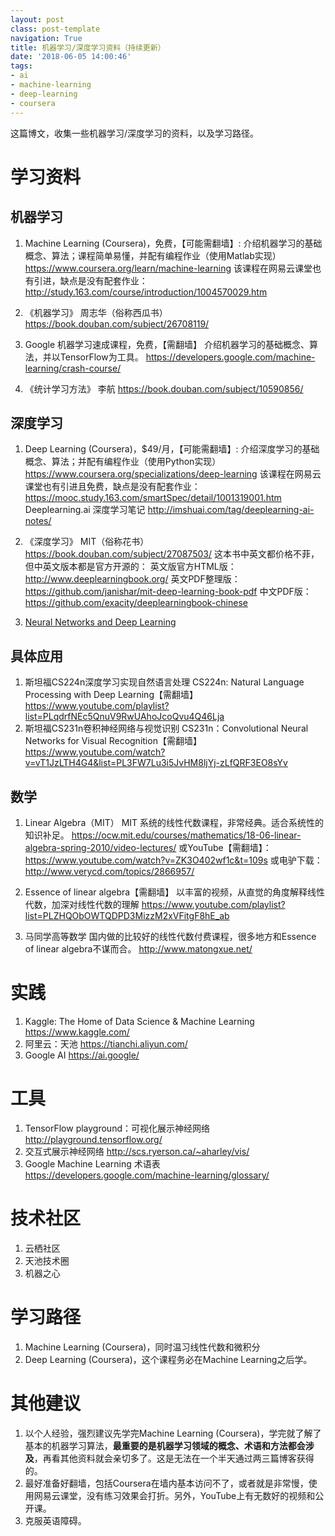 ```yaml
---
layout: postclass: post-templatenavigation: True
title: 机器学习/深度学习资料（持续更新）
date: '2018-06-05 14:00:46'
tags:
- ai
- machine-learning
- deep-learning
- coursera
---
```


这篇博文，收集一些机器学习/深度学习的资料，以及学习路径。
# 学习资料
## 机器学习
1. Machine Learning (Coursera)，免费，【可能需翻墙】: 
介绍机器学习的基础概念、算法；课程简单易懂，并配有编程作业（使用Matlab实现）
https://www.coursera.org/learn/machine-learning
该课程在网易云课堂也有引进，缺点是没有配套作业：
http://study.163.com/course/introduction/1004570029.htm

2. 《机器学习》 周志华（俗称西瓜书）
https://book.douban.com/subject/26708119/

3. Google 机器学习速成课程，免费，【需翻墙】
介绍机器学习的基础概念、算法，并以TensorFlow为工具。
https://developers.google.com/machine-learning/crash-course/

4. 《统计学习方法》 李航
https://book.douban.com/subject/10590856/

## 深度学习
1. Deep Learning (Coursera)，$49/月，【可能需翻墙】: 
介绍深度学习的基础概念、算法；并配有编程作业（使用Python实现）
https://www.coursera.org/specializations/deep-learning
该课程在网易云课堂也有引进且免费，缺点是没有配套作业：
https://mooc.study.163.com/smartSpec/detail/1001319001.htm
Deeplearning.ai 深度学习笔记
http://imshuai.com/tag/deeplearning-ai-notes/

2. 《深度学习》 MIT（俗称花书）
https://book.douban.com/subject/27087503/
这本书中英文都价格不菲，但中英文版本都是官方开源的：
英文版官方HTML版：http://www.deeplearningbook.org/ 
英文PDF整理版：https://github.com/janishar/mit-deep-learning-book-pdf
中文PDF版：https://github.com/exacity/deeplearningbook-chinese

3. [Neural Networks and Deep Learning](http://neuralnetworksanddeeplearning.com/index.html)



## 具体应用 
1. 斯坦福CS224n深度学习实现自然语言处理 CS224n: Natural Language Processing with Deep Learning【需翻墙】
https://www.youtube.com/playlist?list=PLqdrfNEc5QnuV9RwUAhoJcoQvu4Q46Lja
2. 斯坦福CS231n卷积神经网络与视觉识别 CS231n：Convolutional Neural Networks for Visual Recognition【需翻墙】
https://www.youtube.com/watch?v=vT1JzLTH4G4&list=PL3FW7Lu3i5JvHM8ljYj-zLfQRF3EO8sYv

## 数学
1. Linear Algebra（MIT）
MIT 系统的线性代数课程，非常经典。适合系统性的知识补足。
https://ocw.mit.edu/courses/mathematics/18-06-linear-algebra-spring-2010/video-lectures/
或YouTube【需翻墙】：https://www.youtube.com/watch?v=ZK3O402wf1c&t=109s
或电驴下载：http://www.verycd.com/topics/2866957/

2. Essence of linear algebra【需翻墙】
以丰富的视频，从直觉的角度解释线性代数，加深对线性代数的理解
https://www.youtube.com/playlist?list=PLZHQObOWTQDPD3MizzM2xVFitgF8hE_ab

3. 马同学高等数学
国内做的比较好的线性代数付费课程，很多地方和Essence of linear algebra不谋而合。
http://www.matongxue.net/



# 实践
1. Kaggle: The Home of Data Science & Machine Learning
https://www.kaggle.com/
2. 阿里云：天池
https://tianchi.aliyun.com/
3. Google AI 
https://ai.google/

# 工具
1. TensorFlow playground：可视化展示神经网络
http://playground.tensorflow.org/
2. 交互式展示神经网络
http://scs.ryerson.ca/~aharley/vis/
3. Google Machine Learning 术语表
https://developers.google.com/machine-learning/glossary/


# 技术社区
1. 云栖社区
2. 天池技术圈
3. 机器之心


# 学习路径
1. Machine Learning (Coursera)，同时温习线性代数和微积分
2. Deep Learning (Coursera)，这个课程务必在Machine Learning之后学。

# 其他建议
1. 以个人经验，强烈建议先学完Machine Learning (Coursera)，学完就了解了基本的机器学习算法，**最重要的是机器学习领域的概念、术语和方法都会涉及**，再看其他资料就会亲切多了。这是无法在一个半天通过两三篇博客获得的。
2. 最好准备好翻墙，包括Coursera在墙内基本访问不了，或者就是非常慢，使用网易云课堂，没有练习效果会打折。另外，YouTube上有无数好的视频和公开课。
3. 克服英语障碍。
 

